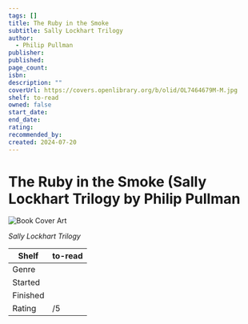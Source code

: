 ```yaml
---
tags: []
title: The Ruby in the Smoke
subtitle: Sally Lockhart Trilogy
author:
  - Philip Pullman
publisher: 
published: 
page_count: 
isbn: 
description: ""
coverUrl: https://covers.openlibrary.org/b/olid/OL7464679M-M.jpg
shelf: to-read
owned: false
start_date: 
end_date: 
rating: 
recommended_by: 
created: 2024-07-20
---
```


# The Ruby in the Smoke (Sally Lockhart Trilogy by Philip Pullman

![Book Cover Art](https://covers.openlibrary.org/b/olid/OL7464679M-M.jpg)

_Sally Lockhart Trilogy_

| Shelf | to-read |
| --- | --- |
| Genre |  |
| Started |  |
| Finished |  |
| Rating | /5 |

